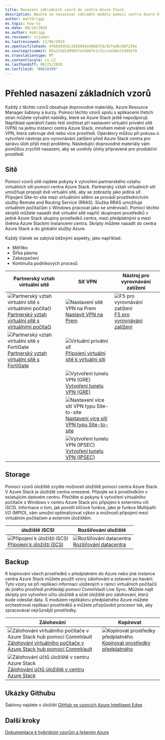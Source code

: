 ```yaml
---
title: Nasazení základních vzorů do centra Azure Stack
description: Naučte se nasazovat základní modely pomocí centra Azure Stack.
author: mattbriggs
ms.topic: how-to
ms.date: 08/24/2020
ms.author: mabrigg
ms.reviewer: sijuman
ms.lastreviewed: 11/06/2019
ms.openlocfilehash: df603935dc192894dcb96837dc92fa4bc88f239e
ms.sourcegitcommit: 65a115d1499b5fe16b6fe1c31cce43be21d05ef8
ms.translationtype: MT
ms.contentlocale: cs-CZ
ms.lasthandoff: 08/25/2020
ms.locfileid: "88818398"
---
```

# <a name="deploy-foundational-patterns-overview"></a>Přehled nasazení základních vzorů


Každý z těchto vzorů obsahuje doprovodné materiály, Azure Resource Manager šablony a kurzy. Pomocí těchto vzorů spolu s aplikacemi třetích stran můžete vytvářet nabídky, které se Azure Stack ještě nepodporují. Například operátoři často řeší složitost při nastavení virtuální privátní sítě (VPN) na jednu instanci centra Azure Stack, mnohem méně vytváření sítě VPN, která zahrnuje dvě nebo více prostředí. Operátory můžou při pokusu o vytvoření nástroje pro vyrovnávání zatížení před Azure Stack centra pro správu úloh přijít mezi problémy. Následující doprovodné materiály vám pomůžou zrychlit nasazení, aby se uvolnily úlohy připravené pro produkční prostředí.

## <a name="networking"></a>Sítě

Pomocí vzorů sítě najdete pokyny k vytvoření partnerského vztahu virtuálních sítí pomocí centra Azure Stack. Partnerský vztah virtuálních sítí umožňuje propojit dvě virtuální sítě, aby se zobrazily jako jediná síť. Připojení Site-to-site mezi virtuálními sítěmi se provádí prostřednictvím služby Remote and Routing Service (RRAS). Služba RRAS umožňuje virtuálním počítačům s Windows pracovat jako se směrovači. Pomocí těchto skriptů můžete nasadit dvě virtuální sítě napříč skupinami prostředků v jedné Azure Stack skupiny prostředků centra, mezi předplatnými a mezi dvěma Azure Stackmi instancemi centra. Skripty můžete nasadit do centra Azure Stack a do globální služby Azure. 

Každý článek se zabývá běžnými aspekty, jako například: 
- Měřítko
- Šířka pásma
- Zabezpečení
- Kontinuita podnikových procesů

|  Partnerský vztah virtuální sítě  |  Síť VPN  |  Nástroj pro vyrovnávání zatížení  |
| --- | --- | --- |
| ![Partnerský vztah virtuální sítě s virtuálními počítači](media/deploy-foundational-patterns/icon-networking-61-virtual-networks.svg)<br>[Partnerský vztah virtuální sítě s virtuálními počítači](azure-stack-network-howto-vnet-peering.md) | ![Nastavení sítě VPN na Prem](media/deploy-foundational-patterns/icon-networking-63-virtual-network-gateways.svg)<br>[Nastavit VPN na Prem](azure-stack-network-howto-vnet-to-onprem.md) | ![F5 pro vyrovnávání zatížení](media/deploy-foundational-patterns/icon-networking-62-load-balancers.svg)<br>[F5 pro vyrovnávání zatížení](network-howto-f5.md) |
| ![Partnerský vztah virtuální sítě s FortiGate](media/deploy-foundational-patterns/icon-networking-61-virtual-networks.svg)<br>[Partnerský vztah virtuální sítě s FortiGate](azure-stack-network-howto-vnet-to-vnet.md) | ![Virtuální privátní síť](media/deploy-foundational-patterns/icon-networking-63-virtual-network-gateways.svg)<br>[Připojení virtuální sítě k virtuální síti](azure-stack-network-howto-vnet-to-vnet-stacks.md) |  |
|  | ![Vytvoření tunelu VPN (GRE)](media/deploy-foundational-patterns/icon-networking-63-virtual-network-gateways.svg)<br>[Vytvoření tunelu VPN (GRE)](network-howto-vpn-tunnel-gre.md) | |
|  | ![Nastavení více sítí VPN typu Site-to-site](media/deploy-foundational-patterns/icon-networking-63-virtual-network-gateways.svg)<br>[Nastavení více sítí VPN typu Site-to-site](network-howto-vpn-tunnel.md) | |
|  | ![Vytvoření tunelu VPN (IPSEC)](media/deploy-foundational-patterns/icon-networking-63-virtual-network-gateways.svg)<br>[Vytvoření tunelu VPN (IPSEC)](network-howto-vpn-tunnel-ipsec.md)| |


## <a name="storage"></a>Storage

Pomocí vzorů úložiště zvyšte možnosti úložiště pomocí centra Azure Stack. V Azure Stack je úložiště centra omezené. Připojte se k prostředkům v existujícím datovém centru. Přečtěte si pokyny k vytvoření virtuálního počítače s Windows v centru Azure Stack pro připojení k externímu cíli iSCSI. Informace o tom, jak povolit klíčové funkce, jako je funkce Multipath I/O (MPIO), vám umožní optimalizovat výkon a možnosti připojení mezi virtuálním počítačem a externím úložištěm.

| úložiště iSCSI | Rozšiřování úložiště |
| --- | --- |
| ![Připojení k úložišti iSCSI](media/deploy-foundational-patterns/icon-storage-87-storage-accounts-classic.svg)<br>[Připojení k úložišti iSCSI](azure-stack-network-howto-iscsi-storage.md) | ![Rozšiřování datacentra](media/deploy-foundational-patterns/icon-storage-88-recovery-services-vaults.svg)<br>[Rozšiřování datacentra](azure-stack-network-howto-extend-datacenter.md) |

## <a name="backup"></a>Backup

K kopírování všech prostředků v předplatném do Azure nebo jiné instance centra Azure Stack můžete použít vzory zálohování a zotavení po havárii. Tyto vzory se při replikaci informací uložených v rámci virtuálních počítačů do jiného prostředí prohledají pomocí CommVault Live Sync. Můžete najít skripty pro vytvoření účtu úložiště a účet úložiště pro zálohování, který bude odesílat data. S modulem replikátoru předplatného Azure můžete orchestrovat replikaci prostředků a můžete přizpůsobit procesor tak, aby zpracovával nejrůznější prostředky. 



|  Zálohování  |  Kopírovat  |
| --- | --- |
| ![Zálohování virtuálního počítače v Azure Stack hub pomocí CommVault](media/deploy-foundational-patterns/icon-storage-100-import-export-jobs.svg)<br>[Zálohování virtuálního počítače v Azure Stack hub pomocí CommVault](azure-stack-network-howto-backup-commvault.md) | ![Kopírovat prostředky předplatného](media/deploy-foundational-patterns/icon-storage-94-data-box.svg)<br>[Kopírovat prostředky předplatného](azure-stack-network-howto-backup-replicator.md) |
|  ![Zálohování účtů úložiště v centru Azure Stack](media/deploy-foundational-patterns/icon-storage-93-storage-sync-services.svg)<br>[Zálohování účtů úložiště v centru Azure Stack](azure-stack-network-howto-backup-storage.md)  | |

## <a name="github-samples"></a>Ukázky Githubu

Šablony najdete v úložišti [GitHub ve vzorcích Azure Intelligent Edge](https://github.com/Azure-Samples/azure-intelligent-edge-patterns) .

## <a name="next-steps"></a>Další kroky

[Dokumentace k hybridním vzorům a řešením Azure](/hybrid/app-solutions)
